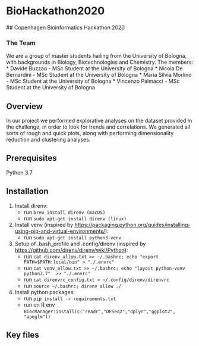 # BioHackathon2020
## Copenhagen Bioinformatics Hackathon 2020

### The Team
We are a group of master students hailing from the University of Bologna, with backgrounds in Biology, Biotechnologies and Chemistry.
The members:
    * Davide Buzzao - MSc Student at the University of Bologna
    * Nicola De Bernardini - MSc Student at the University of Bologna
    * Maria Silvia Morlino - MSc Student at the University of Bologna
    * Vincenzo Palmacci - MSc Student at the University of Bologna

## Overview
In our project we performed explorative analyses on the dataset provided in the challenge, in order to look for trends and correlations. We generated all sorts of rough and quick plots, along with performing dimensionality reduction and clustering analyses.

## Prerequisites
Python 3.7

## Installation
1. Install direnv:
    * run `brew install direnv (macOS)`
    * run `sudo apt-get install direnv (linux)`
2. Install venv (inspired by https://packaging.python.org/guides/installing-using-pip-and-virtual-environments/):
    * run `sudo apt-get install python3-venv`
3. Setup of .bash_profile and .config/direnv (inspired by https://github.com/direnv/direnv/wiki/Python):
    * run `cat direnv_allow.txt >> ~/.bashrc; echo "export PATH=$PATH:local/bin" > "./.envrc"`
    * run `cat venv_allow.txt >> ~/.bashrc; echo "layout python-venv python3.7"  >> "./.envrc"`
    * run `cat direnvrc_config.txt > ~/.config/direnv/direnvrc`
    * run `source ~/.bashrc; direnv allow ./`
4. Install python packages:
    * run `pip install -r requirements.txt`
    * run on R env `BiocManager:install(c("readr","DESeq2","dplyr","ggplot2", "apeglm"))`

## Key files
